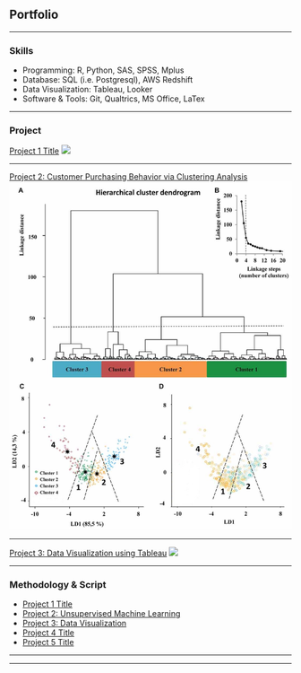 ## Portfolio
---

### Skills

- Programming: R, Python, SAS, SPSS, Mplus
- Database: SQL (i.e. Postgresql), AWS Redshift
- Data Visualization: Tableau, Looker
- Software & Tools: Git, Qualtrics, MS Office, LaTex

---

### Project

[Project 1 Title](/sample_page)
<img src="images/dummy_thumbnail.jpg?small=true"/>

---
[Project 2: Customer Purchasing Behavior via Clustering Analysis](https://github.com/YajunMiaJia/Jia-Portfolio/blob/master/Project%202/hierarchical%20clustering%20analysis.Rmd)
<img src="images/Hierarchical-Clustering-Analysis-1.png"/>

---
[Project 3: Data Visualization using Tableau](https://public.tableau.com/profile/yajun.jia#!/vizhome/shared/JGPZK2FRQ)
<img src="images/dummy_thumbnail.jpg?raw=true"/>

---

### Methodology & Script

- [Project 1 Title](http://example.com/)
- [Project 2: Unsupervised Machine Learning](https://github.com/YajunMiaJia/Jia-Portfolio/blob/master/Project%202/hierarchical%20clustering%20analysis.Rmd)
- [Project 3: Data Visualization](https://public.tableau.com/profile/yajun.jia#!/vizhome/shared/JGPZK2FRQ)
- [Project 4 Title](http://example.com/)
- [Project 5 Title](http://example.com/)

---




---
